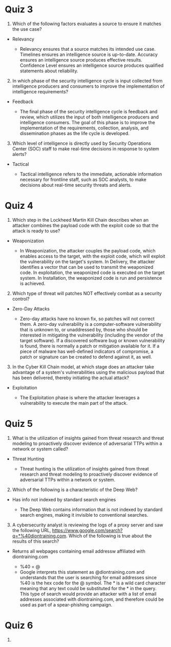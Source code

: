 # Quiz 3

1. Which of the following factors evaluates a source to ensure it matches the use case?

- Relevancy

  - Relevancy ensures that a source matches its intended use case. Timelines ensures an intelligence source is up-to-date. Accuracy ensures an intelligence source produces effective results. Confidence Level ensures an intelligence source produces qualified statements about reliability.


2. In which phase of the security intelligence cycle is input collected from intelligence producers and consumers to improve the implementation of intelligence requirements?

- Feedback

  - The final phase of the security intelligence cycle is feedback and review, which utilizes the input of both intelligence producers and intelligence consumers. The goal of this phase is to improve the implementation of the requirements, collection, analysis, and dissemination phases as the life cycle is developed.


3. Which level of intelligence is directly used by Security Operations Center (SOC) staff to make real-time decisions in response to system alerts?

- Tactical

  - Tactical intelligence refers to the immediate, actionable information necessary for frontline staff, such as SOC analysts, to make decisions about real-time security threats and alerts.

#

# Quiz 4

1. Which step in the Lockheed Martin Kill Chain describes when an attacker combines the payload code with the exploit code so that the attack is ready to use?

- Weaponization

  - In Weaponization, the attacker couples the payload code, which enables access to the target, with the exploit code, which will exploit the vulnerability on the target's system. In Delivery, the attacker identifies a vector that can be used to transmit the weaponized code. In exploitation, the weaponized code is executed on the target system. In Installation, the weaponized code is run and persistence is achieved.


2. Which type of threat will patches NOT effectively combat as a security control?

- Zero-Day Attacks

  - Zero-day attacks have no known fix, so patches will not correct them. A zero-day vulnerability is a computer-software vulnerability that is unknown to, or unaddressed by, those who should be interested in mitigating the vulnerability (including the vendor of the target software). If a discovered software bug or known vulnerability is found, there is normally a patch or mitigation available for it. If a piece of malware has well-defined indicators of compromise, a patch or signature can be created to defend against it, as well.


3. In the Cyber Kill Chain model, at which stage does an attacker take advantage of a system's vulnerabilities using the malicious payload that has been delivered, thereby initiating the actual attack?

- Exploitation

  - The Exploitation phase is where the attacker leverages a vulnerability to execute the main part of the attack.
 
#

# Quiz 5 

1. What is the utilization of insights gained from threat research and threat modeling to proactively discover evidence of adversarial TTPs within a network or system called?

- Threat Hunting

  - Threat hunting is the utilization of insights gained from threat research and threat modeling to proactively discover evidence of adversarial TTPs within a network or system.

2. Which of the following is a characteristic of the Deep Web?

- Has info not indexed by standard search engines

  - The Deep Web contains information that is not indexed by standard search engines, making it invisible to conventional searches.

3. A cybersecurity analyst is reviewing the logs of a proxy server and saw the following URL, https://www.google.com/search?q=*%40diontraining.com. Which of the following is true about the results of this search?

- Returns all webpages containing email addressw affiliated with diontraining.com

  - %40 = @
  - Google interprets this statement as @diontraining.com and understands that the user is searching for email addresses since %40 is the hex code for the @ symbol. The * is a wild card character meaning that any text could be substituted for the * in the query. This type of search would provide an attacker with a list of email addresses associated with diontraining.com, and therefore could be used as part of a spear-phishing campaign.

#

# Quiz 6

1. 


